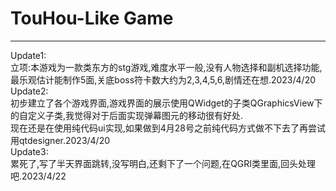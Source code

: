 # TouHou-Like Game
-----------
Update1:<br>
 立项:本游戏为一款类东方的stg游戏,难度水平一般,没有人物选择和副机选择功能,最乐观估计能制作5面,关底boss符卡数大约为2,3,4,5,6,剧情还在想.2023/4/20  <br>
Update2:<br>
 初步建立了各个游戏界面,游戏界面的展示使用QWidget的子类QGraphicsView下的自定义子类,我觉得对于后面实现弹幕图元的移动很有好处. <br>
 现在还是在使用纯代码ui实现,如果做到4月28号之前纯代码方式做不下去了再尝试用qtdesigner.2023/4/20  <br>
Update3:<br>
 累死了,写了半天界面跳转,没写明白,还剩下了一个问题,在QGRI类里面,回头处理吧.2023/4/22  <br>
